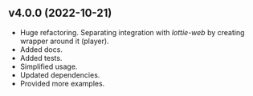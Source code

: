 ## v4.0.0 (2022-10-21)

- Huge refactoring. Separating integration with _lottie-web_ by creating wrapper around it (player).
- Added docs.
- Added tests.
- Simplified usage.
- Updated dependencies.
- Provided more examples.